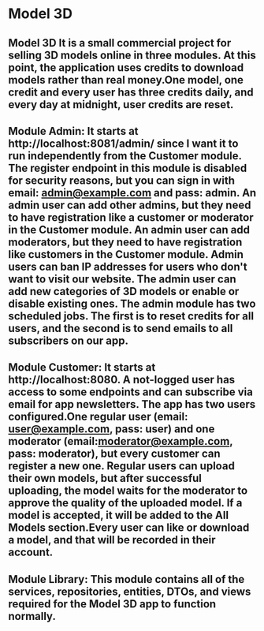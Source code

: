 # Model 3D
Model 3D
     It is a small commercial project for selling 3D models online in three modules. At this point, the application uses credits to download models rather than real money.One model, one credit and every user has three credits daily, and every day at midnight, user credits are reset.
 -----------------------------------------------------------------------------------------------------------------------------------------------------------------------
Module Admin:
    It starts at http://localhost:8081/admin/ since I want it to run independently from the Customer module.
    The register endpoint in this module is disabled for security reasons, but you can sign in with email: admin@example.com and pass: admin.
    An admin user can add other admins, but they need to have registration like a customer or moderator in the Customer module.
    An admin user can add moderators, but they need to have registration like customers in the Customer module.
    Admin users can ban IP addresses for users who don't want to visit our website.
    The admin user can add new categories of 3D models or enable or disable existing ones.
    The admin module has two scheduled jobs. The first is to reset credits for all users, and the second is to send emails to all subscribers on our app.
 --------------------------------------------------------------------------------------------------------------------------
 Module Customer:
   It starts at http://localhost:8080.
   A not-logged user has access to some endpoints and can subscribe via email for app newsletters.
   The app has two users configured.One regular user (email: user@example.com, pass: user) and one moderator (email:moderator@example.com, pass: moderator),
   but every customer can register a new one.
   Regular users can upload their own models, but after successful uploading, the model waits for the moderator to approve the quality of the uploaded model. If a model      is accepted, it will be added to the All Models section.Every user can like or download a model, and that will be recorded in their account.
 -----------------------------------------------------------------------------------------------------------------------------------------------------------------------
 Module Library:
    This module contains all of the services, repositories, entities, DTOs, and views required for the Model 3D app to function normally.
 -----------------------------------------------------------------------------------------------------------------------------------------------------------------------
